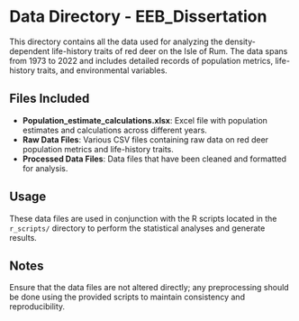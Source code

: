# Data Directory - EEB_Dissertation

This directory contains all the data used for analyzing the density-dependent life-history traits of red deer on the Isle of Rum. The data spans from 1973 to 2022 and includes detailed records of population metrics, life-history traits, and environmental variables.

## Files Included

- **Population_estimate_calculations.xlsx**: Excel file with population estimates and calculations across different years.
- **Raw Data Files**: Various CSV files containing raw data on red deer population metrics and life-history traits.
- **Processed Data Files**: Data files that have been cleaned and formatted for analysis.

## Usage

These data files are used in conjunction with the R scripts located in the `r_scripts/` directory to perform the statistical analyses and generate results.

## Notes

Ensure that the data files are not altered directly; any preprocessing should be done using the provided scripts to maintain consistency and reproducibility.
